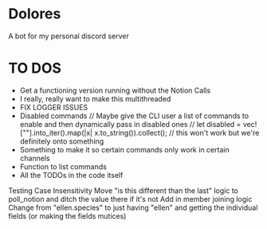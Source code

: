 # Dolores
A bot for my personal discord server



# TO DOS
* Get a functioning version running without the Notion Calls 
* I really, really want to make this multithreaded
*  FIX LOGGER ISSUES 
* Disabled commands
    // Maybe give the CLI user a list of commands to enable and then dynamically pass in disabled ones
    // let disabled = vec![""].into_iter().map(|x| x.to_string()).collect();
    // this won't work but we're definitely onto something
* Something to make it so certain commands only work in certain channels
* Function to list commands
* All the TODOs in the code itself 

Testing
Case Insensitivity 
Move "is this different than the last" logic to poll_notion and ditch the value there if it's not 
Add in member joining logic 
Change from "ellen.species" to just having "ellen" and getting the individual fields (or making the fields mutices)
